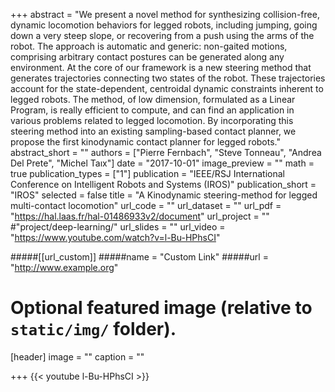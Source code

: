 +++
abstract = "We   present   a   novel   method   for   synthesizing collision-free, dynamic locomotion behaviors for legged robots, including jumping, going down a very steep slope, or recovering from a push using the arms of the robot. The approach is automatic and generic: non-gaited motions, comprising arbitrary contact  postures  can  be  generated  along  any  environment. At  the  core  of  our  framework  is  a  new  steering  method that  generates  trajectories  connecting  two  states  of  the  robot. These  trajectories  account  for  the  state-dependent,  centroidal dynamic  constraints  inherent  to  legged  robots.  The  method, of  low  dimension,  formulated  as  a  Linear  Program,  is  really efficient  to  compute,  and  can  find  an  application  in  various problems  related  to  legged  locomotion. By   incorporating   this   steering   method   into   an   existing sampling-based  contact  planner,  we  propose  the  first  kinodynamic  contact  planner  for  legged  robots."
abstract_short = ""
authors = ["Pierre Fernbach", "Steve Tonneau", "Andrea Del Prete", "Michel Taıx"]
date = "2017-10-01"
image_preview = ""
math = true
publication_types = ["1"]
publication = "IEEE/RSJ International Conference on Intelligent Robots and Systems (IROS)"
publication_short = "IROS"
selected = false
title = "A Kinodynamic steering-method for legged multi-contact locomotion"
url_code = ""
url_dataset = ""
url_pdf = "https://hal.laas.fr/hal-01486933v2/document"
url_project = "" 
#"project/deep-learning/"
url_slides = ""
url_video = "https://www.youtube.com/watch?v=l-Bu-HPhsCI"

#####[[url_custom]]
#####name = "Custom Link"
#####url = "http://www.example.org"

# Optional featured image (relative to `static/img/` folder).
[header]
image = ""
caption = ""

+++
{{< youtube l-Bu-HPhsCI >}}

